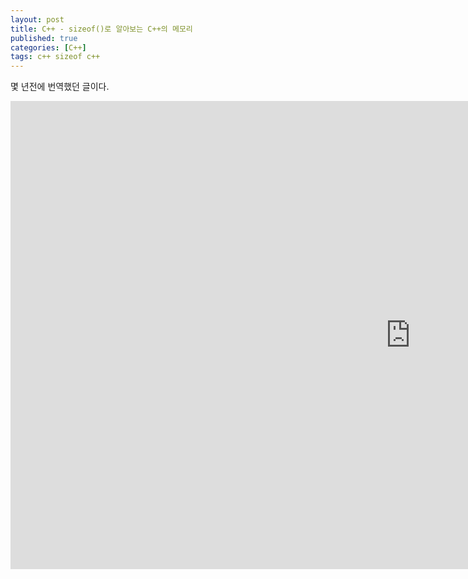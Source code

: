 ```yaml
---
layout: post
title: C++ - sizeof()로 알아보는 C++의 메모리
published: true
categories: [C++]
tags: c++ sizeof c++
---
```

몇 년전에 번역했던 글이다.  
  
<iframe src="https://docs.google.com/presentation/d/e/2PACX-1vSwllKO4C7NJK_GueCaoQx9nHp9RAMsBU-6V9jWMkebNgR5k59OXV6SM9Bbsf0uxKBJ9CZ-Zic1gzRA/embed?start=false&loop=false&delayms=3000" frameborder="0" width="1280" height="749" allowfullscreen="true" mozallowfullscreen="true" webkitallowfullscreen="true"></iframe>  
  